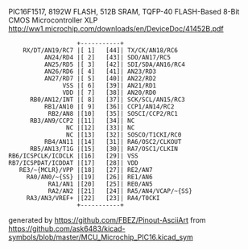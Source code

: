 PIC16F1517, 8192W FLASH, 512B SRAM, TQFP-40
FLASH-Based 8-Bit CMOS Microcontroller XLP
http://ww1.microchip.com/downloads/en/DeviceDoc/41452B.pdf


	                   +-----------+
	    RX/DT/AN19/RC7 |[ 1]   [44]| TX/CK/AN18/RC6
	          AN24/RD4 |[ 2]   [43]| SDO/AN17/RC5
	          AN25/RD5 |[ 3]   [42]| SDI/SDA/AN16/RC4
	          AN26/RD6 |[ 4]   [41]| AN23/RD3
	          AN27/RD7 |[ 5]   [40]| AN22/RD2
	               VSS |[ 6]   [39]| AN21/RD1
	               VDD |[ 7]   [38]| AN20/RD0
	      RB0/AN12/INT |[ 8]   [37]| SCK/SCL/AN15/RC3
	          RB1/AN10 |[ 9]   [36]| CCP1/AN14/RC2
	           RB2/AN8 |[10]   [35]| SOSCI/CCP2/RC1
	      RB3/AN9/CCP2 |[11]   [34]| NC
	                NC |[12]   [33]| NC
	                NC |[13]   [32]| SOSCO/T1CKI/RC0
	          RB4/AN11 |[14]   [31]| RA6/OSC2/CLKOUT
	      RB5/AN13/T1G |[15]   [30]| RA7/OSC1/CLKIN
	RB6/ICSPCLK/ICDCLK |[16]   [29]| VSS
	RB7/ICSPDAT/ICDDAT |[17]   [28]| VDD
	   RE3/~{MCLR}/VPP |[18]   [27]| RE2/AN7
	     RA0/AN0/~{SS} |[19]   [26]| RE1/AN6
	           RA1/AN1 |[20]   [25]| RE0/AN5
	           RA2/AN2 |[21]   [24]| RA5/AN4/VCAP/~{SS}
	     RA3/AN3/VREF+ |[22]   [23]| RA4/T0CKI
	                   +-----------+


generated by https://github.com/FBEZ/Pinout-AsciiArt from https://github.com/ask6483/kicad-symbols/blob/master/MCU_Microchip_PIC16.kicad_sym